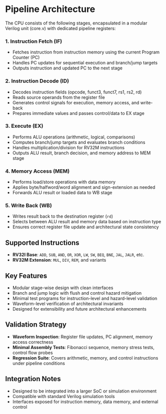 # Pipeline Architecture

The CPU consists of the following stages, encapsulated in a modular Verilog unit (core.v)  with dedicated pipeline registers:

### 1. Instruction Fetch (IF)
- Fetches instruction from instruction memory using the current Program Counter (PC)
- Handles PC updates for sequential execution and branch/jump targets
- Outputs instruction and updated PC to the next stage

### 2. Instruction Decode (ID)
- Decodes instruction fields (opcode, funct3, funct7, rs1, rs2, rd)
- Reads source operands from the register file
- Generates control signals for execution, memory access, and write-back
- Prepares immediate values and passes control/data to EX stage

### 3. Execute (EX)
- Performs ALU operations (arithmetic, logical, comparisons)
- Computes branch/jump targets and evaluates branch conditions
- Handles multiplication/division for RV32M instructions
- Outputs ALU result, branch decision, and memory address to MEM stage

### 4. Memory Access (MEM)
- Performs load/store operations with data memory
- Applies byte/halfword/word alignment and sign-extension as needed
- Forwards ALU result or loaded data to WB stage

### 5. Write Back (WB)
- Writes result back to the destination register (`rd`)
- Selects between ALU result and memory data based on instruction type
- Ensures correct register file update and architectural state consistency

## Supported Instructions

- **RV32I Base**: `ADD`, `SUB`, `AND`, `OR`, `XOR`, `LW`, `SW`, `BEQ`, `BNE`, `JAL`, `JALR`, etc.
- **RV32M Extension**: `MUL`, `DIV`, `REM`, and variants

## Key Features

- Modular stage-wise design with clean interfaces
- Branch and jump logic with flush and control hazard mitigation
- Minimal test programs for instruction-level and hazard-level validation
- Waveform-level verification of architectural invariants
- Designed for extensibility and future architectural enhancements

## Validation Strategy

- **Waveform Inspection**: Register file updates, PC alignment, memory access correctness
- **Minimal Assembly Tests**: Fibonacci sequence, memory stress tests, control flow probes
- **Regression Suite**: Covers arithmetic, memory, and control instructions under pipeline conditions

## Integration Notes

- Designed to be integrated into a larger SoC or simulation environment
- Compatible with standard Verilog simulation tools
- Interfaces exposed for instruction memory, data memory, and external control
